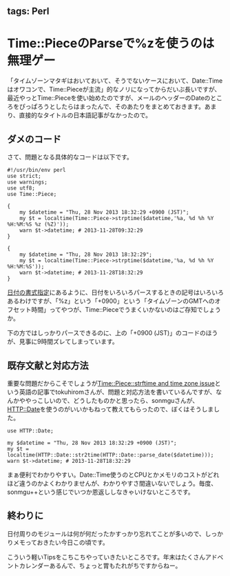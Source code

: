 tags: Perl
---
# Time::PieceのParseで%zを使うのは無理ゲー

「タイムゾーンマタギはおいておいて、そうでないケースにおいて、Date::Timeはオワコンで、Time::Pieceが主流」的なノリになってからだいぶ長いですが、最近やっとTime::Pieceを使い始めたのですが、メールのヘッダーのDateのところをぴっぱろうとしたらはまったんで、そのあたりをまとめておきます。あまり、直接的なタイトルの日本語記事がなかったので。

## ダメのコード
さて、問題となる具体的なコードは以下です。

    #!/usr/bin/env perl
    use strict;
    use warnings;
    use utf8;
    use Time::Piece;

    {
        my $datetime = "Thu, 28 Nov 2013 18:32:29 +0900 (JST)";
        my $t = localtime(Time::Piece->strptime($datetime,'%a, %d %h %Y %H:%M:%S %z (%Z)'));
        warn $t->datetime; # 2013-11-28T09:32:29
    }

    {
        my $datetime = "Thu, 28 Nov 2013 18:32:29";
        my $t = localtime(Time::Piece->strptime($datetime,'%a, %d %h %Y %H:%M:%S'));
        warn $t->datetime; # 2013-11-28T18:32:29
    }

[日付の書式指定](http://www2u.biglobe.ne.jp/MAS/perl/waza/strftime.html)にあるように、日付をいろいろパースするときの記号はいろいろあるわけですが、「%z」という「+0900」という「タイムゾーンのGMTへのオフセット時間」ってやつが、Time::Pieceでうまくいかないのはご存知でしょうか。

下の方ではしっかりパースできるのに、上の「+0900 (JST)」のコードのほうが、見事に9時間ズレてしまっています。

## 既存文献と対応方法
重要な問題だからこそでしょうが[Time::Piece::strftime and time zone issue](http://blog.64p.org/entry/2013/03/01/112510)という英語の記事でtokuhiromさんが、問題と対応方法を書いているんですが、なんかややっこしいので、どうしたものかと思ったら、sonmguさんが、[HTTP::Date](http://search.cpan.org/~gaas/HTTP-Date-6.02/lib/HTTP/Date.pm)を使うのがいいかもねって教えてもらったので、ぼくはそうしました。

    use HTTP::Date;

    my $datetime = "Thu, 28 Nov 2013 18:32:29 +0900 (JST)";
    my $t = localtime(HTTP::Date::str2time(HTTP::Date::parse_date($datetime)));
    warn $t->datetime; # 2013-11-28T18:32:29 


まぁ便利でわかりやすい。Date::Time使うのとCPUとかメモリのコストがどれほど違うのかよくわかりませんが、わかりやすさ間違いないでしょう。毎度、sonmgu++という感じでいつか恩返ししなきゃいけないところです。

## 終わりに
日付周りのモジュールは何が何だったかすっかり忘れてことが多いので、しっかりメモっておきたい今日この頃です。

こういう軽いTipsをこちこちやっていきたいところです。年末はたくさんアドベントカレンダーあるんで、ちょっと胃もたれがちですからねー。

